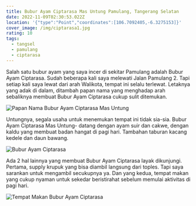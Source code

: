 ```yaml
---
title: Bubur Ayam Ciptarasa Mas Untung Pamulang, Tangerang Selatan
date: 2022-11-09T02:30:53.022Z
location: '{"type":"Point","coordinates":[106.7092405,-6.3275153]}'
cover_image: /img/ciptarasa1.jpg
rating: 10
tags:
  - tangsel
  - pamulang
  - ciptarasa
---
```

Salah satu bubur ayam yang saya incer di sekitar Pamulang adalah Bubur Ayam Ciptarasa. Sudah beberapa kali saya melewati Jalan Pamulang 2. Tapi setiap kali saya lewat dari arah Walikota, tempat ini selalu terlewat. Letaknya yang adak di dalam, ditambah papan nama yang menghadap arah sebaliknya membuat Bubur Ayam Ciptarasa cukup sulit ditemukan.

![Papan Nama Bubur Ayam Ciptarasa Mas Untung](/img/ciptarasa2.jpg "Papan Nama Bubur Ayam Ciptarasa Mas Untung")

Untungnya, segala usaha untuk menemukan tempat ini tidak sia-sia. Bubur Ayam Ciptarasa Mas Untung- datang dengan ayam suir dan cakwe, dengan kaldu yang membuat badan hangat di pagi hari. Tambahan taburan kacang kedele dan daun bawang.

![Bubur Ayam Ciptarasa](/img/ciptarasa4.jpg "Tampilan Bubur Ayam Ciptarasa")

Ada 2 hal lainnya yang membuat Bubur Ayam Ciptarasa layak dikunjungi. Pertama, supply krupuk yang bisa diambil langsung dari toples. Tapi saya sarankan untuk mengambil secukupnya ya. Dan yang kedua, tempat makan yang cukup nyaman untuk sekedar beristirahat sebelum memulai aktivitas di pagi hari.

![Tempat Makan Bubur Ayam Ciptarasa](/img/ciptarasa3.jpg "Tempat Makan Bubur Ayam Ciptarasa")